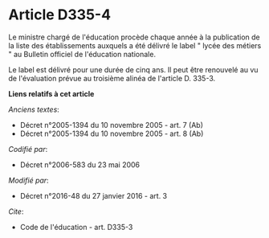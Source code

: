 # Article D335-4

Le ministre chargé de l'éducation procède chaque année à la publication de la liste des établissements auxquels a été délivré
le label " lycée des métiers " au Bulletin officiel de l'éducation nationale. 

Le label est délivré pour une durée de cinq ans. Il peut être renouvelé au vu de l'évaluation prévue au troisième alinéa de
l'article D. 335-3.

**Liens relatifs à cet article**

_Anciens textes_:

  - Décret n°2005-1394 du 10 novembre 2005 - art. 7 (Ab)
  - Décret n°2005-1394 du 10 novembre 2005 - art. 8 (Ab)

_Codifié par_:

  - Décret n°2006-583 du 23 mai 2006

_Modifié par_:

  - Décret n°2016-48 du 27 janvier 2016 - art. 3

_Cite_:

  - Code de l'éducation - art. D335-3
